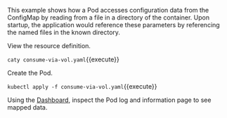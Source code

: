 This example shows how a Pod accesses configuration data from the ConfigMap by reading from a file in a directory of the container. Upon startup, the application would reference these parameters by referencing the named files in the known directory.

View the resource definition.

`caty consume-via-vol.yaml`{{execute}}

Create the Pod.

`kubectl apply -f consume-via-vol.yaml`{{execute}}

Using the [Dashboard](https://[[HOST_SUBDOMAIN]]-30000-[[KATACODA_HOST]].environments.katacoda.com/), inspect the Pod log and information page to see mapped data.
